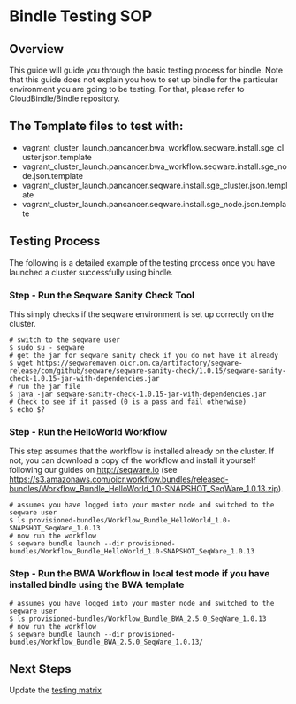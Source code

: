 # Bindle Testing SOP

## Overview

This guide will guide you through the basic testing process for bindle.
Note that this guide does not explain you how to set up bindle for the 
particular environment you are going to be testing. For that, please 
refer to CloudBindle/Bindle repository.

## The Template files to test with:

* vagrant_cluster_launch.pancancer.bwa_workflow.seqware.install.sge_cluster.json.template
* vagrant_cluster_launch.pancancer.bwa_workflow.seqware.install.sge_node.json.template
* vagrant_cluster_launch.pancancer.seqware.install.sge_cluster.json.template
* vagrant_cluster_launch.pancancer.seqware.install.sge_node.json.template

## Testing Process

The following is a detailed example of the testing process once you have launched
a cluster successfully using bindle. 

### Step - Run the Seqware Sanity Check Tool

This simply checks if the seqware environment is set up correctly on the cluster.

    # switch to the seqware user
    $ sudo su - seqware
    # get the jar for seqware sanity check if you do not have it already
    $ wget https://seqwaremaven.oicr.on.ca/artifactory/seqware-release/com/github/seqware/seqware-sanity-check/1.0.15/seqware-sanity-check-1.0.15-jar-with-dependencies.jar
    # run the jar file   
    $ java -jar seqware-sanity-check-1.0.15-jar-with-dependencies.jar
    # Check to see if it passed (0 is a pass and fail otherwise)
    $ echo $?

### Step - Run the HelloWorld Workflow

This step assumes that the workflow is installed already on the cluster.  If not, you can download a copy of the workflow and install it yourself following our guides on http://seqware.io (see https://s3.amazonaws.com/oicr.workflow.bundles/released-bundles/Workflow_Bundle_HelloWorld_1.0-SNAPSHOT_SeqWare_1.0.13.zip). 

    # assumes you have logged into your master node and switched to the seqware user
    $ ls provisioned-bundles/Workflow_Bundle_HelloWorld_1.0-SNAPSHOT_SeqWare_1.0.13
    # now run the workflow
    $ seqware bundle launch --dir provisioned-bundles/Workflow_Bundle_HelloWorld_1.0-SNAPSHOT_SeqWare_1.0.13 

### Step - Run the BWA Workflow in local test mode if you have installed bindle using the BWA template

    # assumes you have logged into your master node and switched to the seqware user
    $ ls provisioned-bundles/Workflow_Bundle_BWA_2.5.0_SeqWare_1.0.13
    # now run the workflow
    $ seqware bundle launch --dir provisioned-bundles/Workflow_Bundle_BWA_2.5.0_SeqWare_1.0.13/

## Next Steps

Update the [testing matrix](https://github.com/SeqWare/pancancer-info/blob/develop/docs/README.md#testing-matrix)
